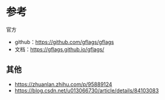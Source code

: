 

# 参考

官方

- github：https://github.com/gflags/gflags
- 文档：https://gflags.github.io/gflags/

## 其他

- https://zhuanlan.zhihu.com/p/95889124
- https://blog.csdn.net/u013066730/article/details/84103083